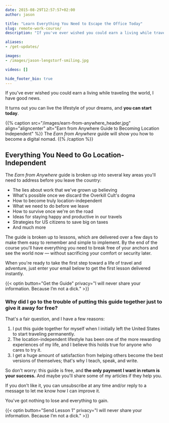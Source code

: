 ```yaml
---
date: 2015-08-29T12:57:57+02:00
author: jason

title: "Learn Everything You Need to Escape the Office Today"
slug: remote-work-course/
description: "If you've ever wished you could earn a living while traveling the world, I have good news: you can live the lifestyle of your dreams, starting TODAY."

aliases:
- /get-updates/

images:
- /images/jason-lengstorf-smiling.jpg

videos: []

hide_footer_bio: true
---
```

If you've ever wished you could earn a living while traveling the world, I have good news.

It turns out you can live the lifestyle of your dreams, and **you can start today**.

{{% caption src="/images/earn-from-anywhere_header.jpg"
            align="aligncenter"
            alt="Earn from Anywhere Guide to Becoming Location Independent" %}}
  The *Earn from Anywhere* guide will show you how to become a digital nomad.
{{% /caption %}}

## Everything You Need to Go Location-Independent

The *Earn from Anywhere* guide is broken up into several key areas you'll need to address before you leave the country:

*   The lies about work that we've grown up believing
*   What's possible once we discard the Overkill Cult's dogma
*   How to become truly location-independent
*   What we need to do before we leave
*   How to survive once we're on the road
*   Ideas for staying happy and productive in our travels
*   Strategies for US citizens to save big on taxes
*   And much more

The guide is broken up to lessons, which are delivered over a few days to make them easy to remember and simple to implement. By the end of the course you'll have everything you need to break free of your anchors and see the world now — without sacrificing your comfort or security later.

When you're ready to take the first step toward a life of travel and adventure, just enter your email below to get the first lesson delivered instantly.

{{< optin button="Get the Guide"
          privacy="I will never share your information. Because I&rsquo;m not a dick." >}}

### Why did I go to the trouble of putting this guide together just to give it away for free?

That's a fair question, and I have a few reasons:

1.  I put this guide together for myself when I initially left the United States to start traveling permanently.
2.  The location-independent lifestyle has been one of the more rewarding experiences of my life, and I believe this holds true for anyone who cares to try it.
3.  I get a huge amount of satisfaction from helping others become the best versions of themselves; that's why I teach, speak, and write.

So don't worry: this guide is free, and **the only payment I want in return is your success.** And maybe you'll share some of my articles if they help you.

If you don't like it, you can unsubscribe at any time and/or reply to a message to let me know how I can improve it.

You've got nothing to lose and everything to gain.

{{< optin button="Send Lesson 1"
          privacy="I will never share your information. Because I&rsquo;m not a dick." >}}
